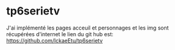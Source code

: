 # tp6serietv
J'ai implémenté les pages acceuil et personnages et les img sont récupérées d'internet
le lien du git hub est: https://github.com/IckaeEtu/tp6serietv
